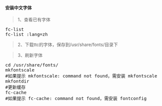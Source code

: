 #### 安装中文字体
>1、查看已有字体
<pre class="prettyprint lang-s">
fc-list
fc-list :lang=zh
</pre>
>2、下载ttc的字体，保存到/usr/share/fonts/目录下

>3、刷新字体
<pre class="prettyprint lang-s">
cd /usr/share/fonts/
mkfontscale 
#如果提示 mkfontscale: command not found，需安装 mkfontscale
mkfontdir
#更新缓存
fc-cache 
#如果提示 fc-cache: command not found，需安装 fontconfig
</pre>